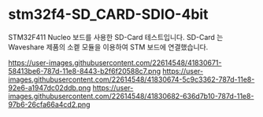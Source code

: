 # stm32f4-SD_CARD-SDIO-4bit
STM32F411 Nucleo 보드를 사용한 SD-Card 테스트입니다.
SD-Card 는 Waveshare 제품의 소켙 모듈을 이용하여 STM 보드에 연결했습니다.

https://user-images.githubusercontent.com/22614548/41830671-58413be6-787d-11e8-8443-b2f6f20588c7.png
https://user-images.githubusercontent.com/22614548/41830674-5c9c3362-787d-11e8-92e6-a1947dc02ddb.png
https://user-images.githubusercontent.com/22614548/41830682-636d7b10-787d-11e8-97b6-26cfa66a4cd2.png
